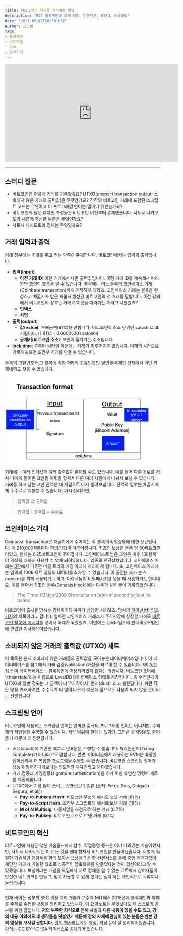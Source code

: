 ```yaml
---
title: 비트코인이 거래를 처리하는 방법
description: "MIT 블록체인과 화폐 5강: 트랜젝션, UTXO, 스크립팅"
date: "2021-05-05T20:30:00Z"
author: 코인별
tags: 
- 블록체인
- 비트코인
- 강의
- 공부하기
---
```


<iframe width="560" height="315" src="https://www.youtube.com/embed/zGDTt9Q3vyM" title="YouTube video player" frameborder="0" allow="accelerometer; autoplay; clipboard-write; encrypted-media; gyroscope; picture-in-picture" allowfullscreen></iframe>

---

## 스터디 질문

- 비트코인은 어떻게 거래를 기록할까요? UTXO(unspent transaction output; 소비되지 않은 거래의 출력값)은 무엇인가요? 각각의 비트코인 거래에 포함된 스크립트 코드는 무엇이고 이 프로그래밍 언어는 얼마나 유연한가요?
- 비트코인의 많은 디자인 특성들은 비트코인 이전부터 존재했습니다. 사토시 나카모토가 새롭게 혁신한 부분은 무엇인가요?
- 사토시 나카모토의 정체는 무엇일까요?

## 거래 입력과 출력

거래 장부에는 거래를 주고 받는 양쪽이 존재합니다. 비트코인에서는 입력과 출력입니다. 

- **입력(input)**
  - **이전 거래 ID**: 이전 거래에서 나온 출력값입니다. 이전 거래 ID를 계속해서 따라가면 코인의 흐름을 알 수 있습니다. 결국에는 어느 불록의 코인베이스 거래(Coinbase transaction)까지 추적하게 되겠죠. 코인베이스 거래는 블록을 완성하고 채굴기가 받은 새롭게 생성된 비트코인의 첫 거래를 말합니다. 이전 강의에서 비트코인의 장부는 거래의 흐름을 따라가는 거라고 나왔었죠?
  - **인덱스**
  - **서명**
- **출력(output)**
  - **값(value)**: 거래금액(BTC)을 말합니다. 비트코인의 최소 단위인 satoshi로 표기됩니다. (1 BTC = 0.00000001 satoshi)
  - **공개키(비트코인 주소)**: 코인이 옮겨가는 주소입니다.
- **lock time**: 기록된 락타임 이전에는 거래가 이루어지지 않습니다. 미래의 시간으로 기록해놓으면 조건부 거래를 만들 수 있습니다.

블록의 고유번호와 그 블록에 속한 거래의 고유번호만 알면 블록체인 전체에서 어떤 거래내역도 찾을 수 있습니다. 

![transaction format](transaction.png "CC BY-NC-SA. 출처: https://ocw.mit.edu/15-S12F18")

거래에는 여러 입력값과 여러 출력값이 존재할 수도 있습니다. 예를 들어 다른 경로를 거쳐 나에게 들어온 코인들 여럿을 합쳐서 다른 여러 사람에게 나눠서 보낼 수 있습니다. 거래를 하고 남는 코인 잔액은 내 지갑으로 다시 돌려보냅니다. 잔액의 일부는 채굴기에게 수수료로 지불할 수 있습니다. 다시 정리하면,

> 입력값 ≧ 출력값

> 입력값 - 출력값 = 수수료

## 코인베이스 거래

Coinbase transaction은 채굴기에게 주어지는 각 블록의 작업증명에 대한 보상입니다. 매 210,000블록마다 하빙(1/2)이 이루어집니다. 최초의 보상은 블록 당 50비트코인이었고, 현재는 6.25비트코인이 주어집니다. 코인베이스로 받은 코인은 이후 100블록이 완성될 때까지 사용할 수 없게 되어있습니다. 일종의 안전장치입니다. 코인베이스 거래는 [3강](mit-blockchain-course-3/)에서 다뤘던 머클 트리의 가장 아래에 자리하게 됩니다. 또, 코인베이스 거래에는 임의의 100바이트 상당의 데이터를 추가할 수 있습니다. 이 공간은 추가 논스(nonce)를 위해 사용되기도 하고, 마이너들이 비밀메시지를 넣을 때 사용하기도 한다네요. 예를 들어서 최초의 블록(Genesis block)에는 다음과 같은 글이 기록되었습니다. 

> The Times 03/Jan/2009 Chancellor on brink of second bailout for banks

비트코인이 출시될 당시는 경제위기의 여파가 상당한 시기였죠. 당시의 [파이낸셜타임즈 기사](https://www.thetimes.co.uk/article/chancellor-alistair-darling-on-brink-of-second-bailout-for-banks-n9l382mn62h)의 제목이라고 합니다. 얼마전 코인베이스 거래소가 주식시장에 상장할 때에도 [비트코인 블록에 메시지](https://decrypt.co/66502/coinbase-secret-message-bitcoin-public-listing)를 넣어서 화제가 되었었죠. 이번에는 뉴욕타임즈의 판데믹구조법안에 관련한 기사제목이었습니다.

## 소비되지 않은 거래의 출력값 (UTXO) 세트

이 목록은 현재 소비되지 않은 거래들의 출력값을 모아놓은 데이터베이스입니다. 이 데이터베이스를 참고해서 거래 검증(validation)과정을 빠르게 할 수 있습니다. 재미있는 점은 이 데이터베이스는 블록체인에 저장되어있지 않다는 점입니다. 비트코인 코어에 'chainstate'라는 이름으로 LevelDB 데이터베이스 형태로 저장됩니다. 총 수천만개의 UTXO의 절반 정도는 그 금액이 너무나 작아서 '먼지(dust)' 라고 불린답니다. 이런 작은 양을 거래하려면, 수수료가 더 많이 나오기 때문에 앞으로도 사용이 되지 않을 것이라는 전망입니다.

## 스크립팅 언어

비트코인에 사용되는 스크립팅 언어는 완벽한 컴퓨터 프로그래밍 언어는 아니지만, 수백개의 작업들을 수행할 수 있습니다. 작업 범위에 한계는 있지만, 그만큼 공격범위도 줄어들기 때문에 더 안전합니다. 

- 스택(stack)에 기반한 코드로 반복문은 수행할 수 없습니다. 튜링완전어(Turing-complete)가 아니라고도 말합니다. 반면, 이더리움에서 사용하는 EVM은 튜링완전머신라서 더 복잡한 프로그램을 수행할 수 있습니다. 비트코인 스크립팅 언어가 성능이 떨어진다기보다는 의도적인 디자인라고 봐야겠습니다.
- 거래 검증과 서명인증(signature authetication)을 하기 위한 유연한 명령어 세트를 제공해줍니다.
- UTXO에서 가장 많이 쓰이는 스크립트의 종류 (출처: Perez-Sola, Delgado-Segura, et al.): 
  - **Pay-to-Pubkey-Hash**: 비트코인 주소의 해시로 보낸 거래 (81%)
  - **Pay-to-Script Hash**: 조건부 스크립트의 해시로 보낸 거래 (18%)
  - **M of N Multisig**: 다중서명을 조건으로 하는 거래 (0.7%)
  - **Pay-to-Pubkey**: 비트코인 주소로 보낸 거래 (0.1%)

## 비트코인의 혁신

비트코인에 사용된 많은 기술들--해시 함수, 작업증명 등--은 이미 나와있는 기술이었지만, 사토시 나카모토는 이 모든 것을 한데 합쳐서 비트코인을 만들어냈습니다. 이렇게 적절한 기술적인 개념들을 한데 모아서 보상에 기반한 컨센서스를 통해 중앙 매개자없이 개인간 거래가 가능한 최초로 성공적인 암호화폐를 만들었다는 것이 헉신이라고 할 수 있겠습니다. 보상이라는 개념을 도입해서 서로 정체를 알 수 없는 네트워크 참여자들이 안전한 네트워크를 만들고, 믿고 사용할 수 있게 했다는 점이 저는 개인적으로 무척이나 놀랍습니다.
 
---
현재 바이든 정부의 SEC 의장 개리 겐슬러 교수가 MIT에서 2018년에 블록체인과 화폐를 주제로 수업한 내용을 정리하고 있습니다. 이 요약노트는 무엇보다도 제 스스로의 공부를 위한 글입니다. **저의 부족한 지식으로 인해 사실과 다른 내용이 있을 수도 있고, 강의 내용 이외에도 제 생각들을 덧붙였기 때문에 강의 자체에 관심이 있는 분들은 원본 강의 영상을 보시길 권합니다.** [강의 웹사이트](https://ocw.mit.edu/courses/sloan-school-of-management/15-s12-blockchain-and-money-fall-2018/video-lectures/)에도 영상, 리딩 등이 잘 정리되어있습니다. 강의는 [CC BY-NC-SA 라이센스](https://creativecommons.org/licenses/by-nc-sa/4.0/)로 공개되어 있습니다.